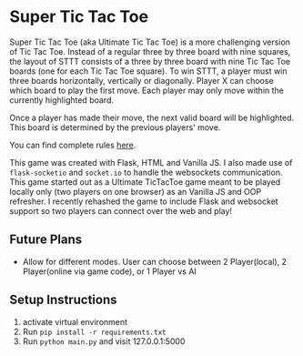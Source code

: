 # Super Tic Tac Toe

Super Tic Tac Toe (aka Ultimate Tic Tac Toe) is a more challenging version of Tic Tac Toe. Instead of a regular three by three
board with nine squares, the layout of STTT consists of a three by three board with nine Tic Tac Toe boards (one for each Tic
Tac Toe square). To win STTT, a player must win three boards horizontally, vertically or diagonally. Player X can choose which board to play the first move. Each player may only move within the currently highlighted board.

Once a player has made their move, the next valid board will be highlighted. This board is determined by the previous players'
move.

You can find complete rules [here](https://en.wikipedia.org/wiki/Ultimate_tic-tac-toe).

This game was created with Flask, HTML and Vanilla JS. I also made use of `flask-socketio` and `socket.io` to handle the websockets communication. This game started out as a Ultimate TicTacToe game meant to be played locally only (two players on one browser) as an Vanilla JS and OOP refresher. I recently rehashed the game to include Flask and websocket support so two players can connect over the web and play!

## Future Plans

- Allow for different modes. User can choose between 2 Player(local), 2 Player(online via game code), or 1 Player vs AI

## Setup Instructions

1. activate virtual environment
2. Run `pip install -r requirements.txt`
3. Run `python main.py` and visit 127.0.0.1:5000
